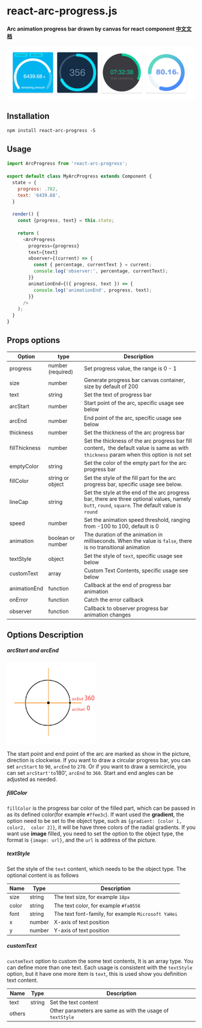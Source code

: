 # react-arc-progress.js
####  Arc animation progress bar drawn by canvas for react component [中文文档](https://github.com/Hzy0913/arc-progress/blob/master/README_zh.md "中文文档")
<p align="center">
<a href="http://preview.binlive.cn/arc-progress">
<img src='https://raw.githubusercontent.com/Hzy0913/hanlibrary/master/arc-progress.png' width=640/  alt="arc-progress">
</a>
</p>

## Installation
```shell
npm install react-arc-progress -S
```

## Usage

```javascript
import ArcProgress from 'react-arc-progress';

export default class MyArcProgress extends Component {
  state = {
    progress: .782,
    text: '6439.68',
  }
  
  render() {
    const {progress, text} = this.state;
    
    return (
      <ArcProgress
        progress={progress}
        text={text}
        observer={(current) => {
          const { percentage, currentText } = current;
          console.log('observer:', percentage, currentText);
        }}
        animationEnd={({ progress, text }) => {
          console.log('animationEnd', progress, text);
        }}
      />
    );
  }
}
```

## Props options

|  Option  |  type |Description |
| ------------ | ------------ | ------------ |
| progress  |  number (required)|  Set progress value, the range is 0 - 1 |
| size  |  number | Generate progress bar canvas container, size by default of 200 |
| text  | string  | Set the text of progress bar|
| arcStart  | number  |Start point of the arc, specific usage see below|
| arcEnd  | number  |End point of the arc, specific usage see below|
| thickness  |  number |Set the thickness of the arc progress bar|
| fillThickness  |  number |Set the thickness of the arc progress bar fill content，the default value is same as with `thickness` param when this option is not set|
| emptyColor  | string  | Set the color of the empty part for the arc progress bar |
| fillColor  | string or object  | Set the style of the fill part for the arc progress bar, specific usage see below.|
| lineCap  | string  | Set the style at the end of the arc progress bar, there are three optional values, namely `butt`, `round`, `square`. The default value is `round` |
| speed  | number  | Set the animation speed threshold, ranging from -100 to 100, default is 0 |
| animation  | boolean or number  | The duration of the animation in milliseconds. When the value is `false`, there is no transitional animation |
| textStyle  | object  |Set the style of `text`, specific usage see below|
| customText  | array  | Custom Text Contents, specific usage see below|
| animationEnd  | function  | Callback at the end of progress bar animation |
| onError  | function  | Catch the error callback |
| observer  | function  | Callback to observer progress bar animation changes |






## Options Description
##### arcStart and arcEnd

<img src='https://raw.githubusercontent.com/Hzy0913/hanlibrary/master/arc-small.png' width=240/>

The start point and end point of the arc are marked as show in the picture, direction is clockwise. If you want to draw a circular progress bar, you can set `arcStart` to `90`, `arcEnd` to `270`. Or if you want to draw a semicircle, you can set `arcStart'to`180', `arcEnd` to `360`. Start and end angles can be adjusted as needed.

##### fillColor

`fillColor` is the progress bar color of the filled part, which can be passed in as its defined color(for example `#ffee3c`).
 If want used the **gradient**, the option need to be set to the object type, such as `{gradient: [color 1, color2,  color 2]}`,  it will be have three colors of the radial gradients.
 If you want use **image** filled, you need to set the option to the object type, the  format is `{image: url}`, and the `url` is address of the picture.

##### textStyle
 Set the style of the `text` content, which needs to be the object type. The optional content is as follows

|  Name   |Type |Description |
| ------------ | ------------ |------------ |
| size  |string| The text size, for example `18px`|
| color  |string| The text color, for example `#fa0556`|
| font  |string| The text font-family, for example `Microsoft YaHei`|
| x  |number |X-axis of text position|
| y  |number |Y-axis of text position|

##### customText
`customText` option to custom the some text contents,  It is an array type.  You can define more than one text. Each usage is consistent with the `textStyle` option,  but it have one more item is `text`, this is used show you definition text content.

|  Name   |Type |Description |
| ------------ | ------------ |------------ |
| text  |string|Set the text content|
| others  ||  Other parameters are same as with the usage of `textStyle` |
